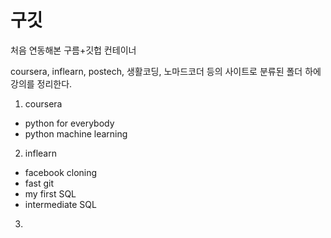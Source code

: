 # 구깃
처음 연동해본 구름+깃헙 컨테이너

coursera, inflearn, postech, 생활코딩, 노마드코더 등의 사이트로 분류된 폴더 하에
강의를 정리한다.

1. coursera
  - python for everybody
  - python machine learning

2. inflearn
  - facebook cloning
  - fast git 
  - my first SQL
  - intermediate SQL
  
3.  
 







